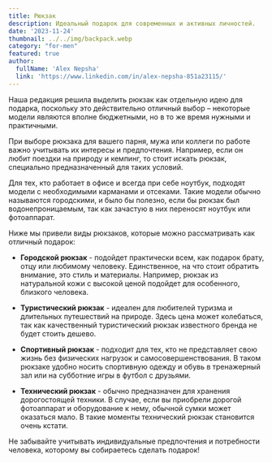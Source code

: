 ```yaml
---
title: Рюкзак
description: Идеальный подарок для современных и активных личностей.
date: '2023-11-24'
thumbnail: ../../img/backpack.webp
category: "for-men"
featured: true
author:
  fullName: 'Alex Nepsha'
  link: 'https://www.linkedin.com/in/alex-nepsha-851a23115/'
---
```


Наша редакция решила выделить рюкзак как отдельную идею для подарка, поскольку это действительно отличный выбор – некоторые модели являются вполне бюджетными, но в то же время нужными и практичными.

При выборе рюкзака для вашего парня, мужа или коллеги по работе важно учитывать их интересы и предпочтения. Например, если он любит поездки на природу и кемпинг, то стоит искать рюкзак, специально предназначенный для таких условий.

Для тех, кто работает в офисе и всегда при себе ноутбук, подходят модели с необходимыми карманами и отсеками. Такие модели обычно называются городскими, и было бы полезно, если бы рюкзак был водонепроницаемым, так как зачастую в них переносят ноутбук или фотоаппарат.

Ниже мы привели виды рюкзаков, которые можно рассматривать как отличный подарок:

- **Городской рюкзак** - подойдет практически всем, как подарок брату, отцу или любимому человеку. Единственное, на что стоит обратить внимание, это стиль и материалы. Например, рюкзак из натуральной кожи с высокой ценой подойдет для особенного, близкого человека.

- **Туристический рюкзак** - идеален для любителей туризма и длительных путешествий на природе. Здесь цена может колебаться, так как качественный туристический рюкзак известного бренда не будет стоить дешево.

- **Спортивный рюкзак** - подходит для тех, кто не представляет свою жизнь без физических нагрузок и самосовершенствования. В таком рюкзаке удобно носить спортивную одежду и обувь в тренажерный зал или на субботние игры в футбол с друзьями.

- **Технический рюкзак** - обычно предназначен для хранения дорогостоящей техники. В случае, если вы приобрели дорогой фотоаппарат и оборудование к нему, обычной сумки может оказаться мало. В такие моменты технический рюкзак становится очень кстати.

Не забывайте учитывать индивидуальные предпочтения и потребности человека, которому вы собираетесь сделать подарок!
